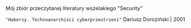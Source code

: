 Mój zbiór przeczytanej literatury wszelakiego "Security"

`"Hakerzy. Technoanarchiści cyberprzestrzeni"` Dariusz Doroziński | 2001
